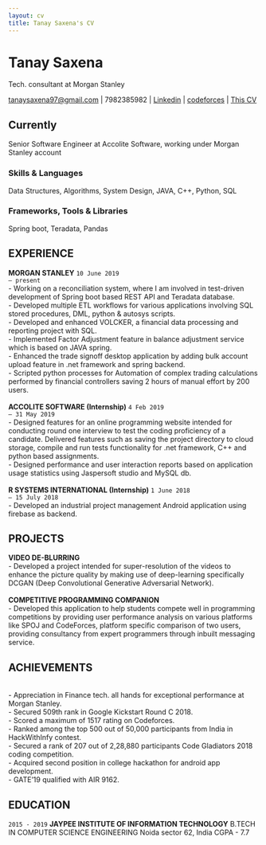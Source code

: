 ```yaml
---
layout: cv
title: Tanay Saxena's CV
---
```

# Tanay Saxena
Tech. consultant at Morgan Stanley

<div id="webaddress">
<a href="tanaysaxena97@gmail.com">tanaysaxena97@gmail.com</a>
| 7982385982
| <a href="http://www.linkedin.com/in/tanay-saxena-2504">Linkedin</a>
| <a href="http://codeforces.com/profile/tysamurai">codeforces</a>
| <a href="https://tysamurai97.github.io/markdown-cv/">This CV</a>
</div>


## Currently
Senior Software Engineer at Accolite Software, working under Morgan Stanley account

### Skills & Languages
Data Structures, Algorithms, System Design, JAVA, C++, Python, SQL

### Frameworks, Tools & Libraries
Spring boot, Teradata, Pandas

## EXPERIENCE

__MORGAN STANLEY__
`10 June 2019`
<br>
`– present`
<br>- Working on a reconciliation system, where I am involved in test-driven development of Spring boot based REST API and Teradata database.
<br>- Developed multiple ETL workflows for various applications involving SQL stored procedures, DML, python & autosys scripts.
<br>- Developed and enhanced VOLCKER, a financial data processing and reporting project with SQL.
<br>- Implemented Factor Adjustment feature in balance adjustment service which is based on JAVA spring.
<br>- Enhanced the trade signoff desktop application by adding bulk account upload feature in .net framework and spring backend.
<br>- Scripted python processes for Automation of complex trading calculations performed by financial controllers saving 2 hours of manual effort by 200 users.<br>
<br>
__ACCOLITE SOFTWARE (Internship)__
`4 Feb 2019`
<br>
`– 31 May 2019`
<br>- Designed features for an online programming website intended for conducting round one
interview to test the coding proficiency of a candidate. Delivered features such
as saving the project directory to cloud storage, compile and run tests functionality
for .net framework, C++ and python based assignments.
<br>- Designed performance and user interaction reports based on application usage statistics using Jaspersoft studio and MySQL db.<br>
<br>
__R SYSTEMS INTERNATIONAL (Internship)__
`1 June 2018`
<br>
`– 15 July 2018`
<br>- Developed an industrial project management Android application using firebase
as backend.

## PROJECTS
__VIDEO DE-BLURRING__
<br>- Developed a project intended for super-resolution of the videos to enhance the picture quality by making use of
deep-learning specifically DCGAN (Deep Convolutional Generative
Adversarial Network).<br>
<br>
__COMPETITIVE PROGRAMMING COMPANION__
<br>- Developed this application to help students compete well in programming
competitions by providing user performance analysis on various
platforms like SPOJ and CodeForces, platform specific comparison of two users,
providing consultancy from expert programmers through inbuilt messaging service.
<br>

## ACHIEVEMENTS
<br>- Appreciation in Finance tech. all hands for exceptional performance at Morgan Stanley.
<br>- Secured 509th rank in Google
Kickstart Round C 2018.
<br>- Scored a maximum of 1517
rating on Codeforces.
<br>- Ranked among the
top 500 out of 50,000
participants from India
in HackWithInfy contest.
<br>- Secured a rank of 207
out of 2,28,880 participants
Code Gladiators 2018 coding
competition.
<br>- Acquired second position in
college hackathon for
android app development.
<br>- GATE’19 qualified with
AIR 9162.

## EDUCATION
`2015 - 2019`
__JAYPEE INSTITUTE OF INFORMATION TECHNOLOGY__
B.TECH IN COMPUTER SCIENCE
ENGINEERING
Noida sector 62, India
CGPA - 7.7

<!-- ### Footer

Last updated: June 2020 -->
